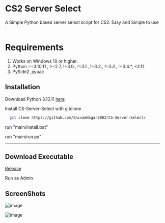 
# CS2 Server Select

A Simple Python based server select script for CS2. Easy and Simple to use .


# Requirements 
1. Works on Windows 10 or higher. 
2. Python ==3.10.11 , >=2.7, !=3.0.*, !=3.1.*, !=3.2.*, !=3.3.*, !=3.4.*, <3.11
3. PySide2 ,pyuac 






## Installation

Download Python 3.10.11 [here](https://www.python.org/downloads/release/python-31011/)

Install CS-Server-Select with gitclone

```bash
  git clone https://github.com/ShivamNagar2002/CS-Server-Select/
```
run "main/install.bat" 

run "main/run.py"
__________________________________________________________
## Download Executable 
[Release](https://github.com/ShivamNagar2002/CS2-Server-Select/releases/)

Run as Admin


## ScreenShots
![image](https://github.com/user-attachments/assets/28891749-6427-4a82-bb19-82c1082188be)

![image](https://github.com/user-attachments/assets/628f9dc1-2ce9-4b95-ab89-114baa63d2dd)


